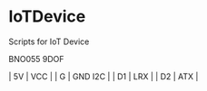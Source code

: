 # IoTDevice
Scripts for IoT Device

BNO055 9DOF


| 5V | VCC     |
| G  | GND I2C |
| D1 | LRX     |
| D2 | ATX     |

